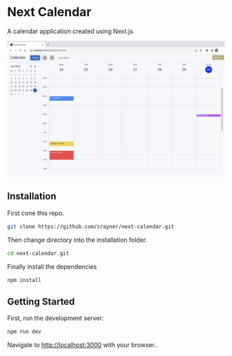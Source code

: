 # Next Calendar

A calendar application created using Next.js

![Week View](./docs/screen-shot.png)

## Installation

First cone this repo.

```bash
git clone https://github.com/srayner/next-calendar.git
```

Then change directory into the installation folder.

```bash
cd next-calendar.git
```

Finally install the dependencies

```bash
npm install
```

## Getting Started

First, run the development server:

```bash
npm run dev
```

Navigate to [http://localhost:3000](http://localhost:3000) with your browser..
